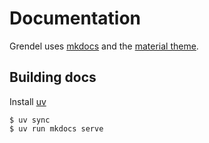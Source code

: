 # Documentation

Grendel uses [mkdocs](https://www.mkdocs.org/) and the [material theme](https://squidfunk.github.io/mkdocs-material/getting-started/). 

## Building docs

Install [uv](https://docs.astral.sh/uv/getting-started/installation/)

```
$ uv sync
$ uv run mkdocs serve
```
